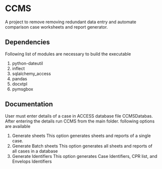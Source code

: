 
# CCMS
A project to remove removing redundant data entry and automate comparison case worksheets and report generator.

## Dependencies
Following list of modules are necessary to build the executable
1. python-dateutil
2. inflect
3. sqlalchemy_access
4. pandas
5. docxtpl
6. pymsgbox

## Documentation
User must enter details of a case in ACCESS database file CCMSDatabas. After entering the details run CCMS from the main folder. following options are available
1. Generate sheets
This option generates sheets and reports of a single case.
2. Generate Batch sheets
This option generates all sheets and reports of all cases in a database
3. Generate Identifiers
This option generates Case Identifiers, CPR list, and Envelops Identifiers
